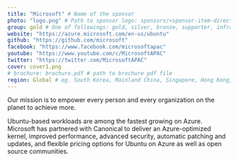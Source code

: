 ```yaml
---
title: "Microsoft" # Name of the sponsor
photo: "logo.png" # Path to sponsor logo: sponsors/<sponsor-item-directory>/logo.png
group: gold # One of followings: gold, silver, bronze, supporter, infra, record, videoi18n, swag, partner
website: "https://azure.microsoft.com/en-us/ubuntu"
github: "https://github.com/microsoft"
facebook: "https://www.facebook.com/microsoftapac"
youtube: "https://www.youtube.com/c/MicrosoftAPAC"
twitter: "https://twitter.com/MicrosoftAPAC"
cover: cover1.png
# brochure: brochure.pdf # path to brochure pdf file
region: Global # eg. South Korea, Mainland China, Singapore, Hong Kong, Taiwan ...
---
```

  
Our mission is to empower every person and every organization on the planet to achieve more.

Ubuntu-based workloads are among the fastest growing on Azure. Microsoft has partnered with Canonical to deliver an Azure-optimized kernel, improved performance, advanced security, automatic patching and updates, and flexible pricing options for Ubuntu on Azure as well as open source communities.

